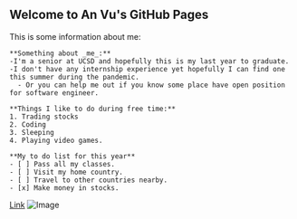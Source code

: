 ## Welcome to An Vu's GitHub Pages
This is some information about me:
```
**Something about _me_:**
-I'm a senior at UCSD and hopefully this is my last year to graduate.
-I don't have any internship experience yet hopefully I can find one this summer during the pandemic.
  - Or you can help me out if you know some place have open position for software engineer.

**Things I like to do during free time:**
1. Trading stocks
2. Coding
3. Sleeping
4. Playing video games.

**My to do list for this year**
- [ ] Pass all my classes.
- [ ] Visit my home country.
- [ ] Travel to other countries nearby.
- [x] Make money in stocks.
```
[Link](https://anvu1997.github.io/Lab1/)
![Image](https://hips.hearstapps.com/hmg-prod.s3.amazonaws.com/images/dog-puppy-on-garden-royalty-free-image-1586966191.jpg?crop=1.00xw:0.669xh;0,0.190xh&resize=980:*)
